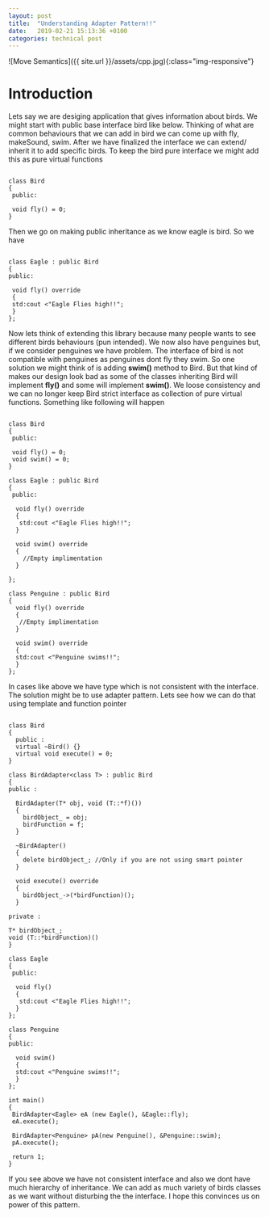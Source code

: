 ```yaml
---
layout: post
title:  "Understanding Adapter Pattern!!"
date:   2019-02-21 15:13:36 +0100
categories: technical post
---
```


![Move Semantics]({{ site.url }}/assets/cpp.jpg){:class="img-responsive"}

**Introduction**
=====================================================================================================================================

Lets say we are desiging application that gives information about birds. 
We might start with public base interface bird like below. 
Thinking of what are common behaviours that we can add in bird we can come up with 
fly, makeSound, swim. After we have finalized the interface we can extend/ inherit it to add specific birds.
To keep the bird pure interface we might add this as pure virtual functions 

~~~~~~~~~~~~~~~~~~~~~~~~~~~~~~~~~~~

class Bird 
{
 public: 
 
 void fly() = 0;
}

~~~~~~~~~~~~~~~~~~~~~~~~~~~~~~~~~~~

Then we go on making public inheritance as we know eagle is bird. So we have 

~~~~~~~~~~~~~~~~~~~~~~~~~~~~~~~~~~~

class Eagle : public Bird 
{
public:

 void fly() override
 {
 std:cout <"Eagle Flies high!!";
 }
};

~~~~~~~~~~~~~~~~~~~~~~~~~~~~~~~~~~~

Now lets think of extending this library because many people wants to see different birds behaviours (pun intended).
We now also have penguines but, if we consider penguines we have problem. The interface of bird is not compatible with penguines as penguines dont fly they swim.
So one solution we might think of is adding **swim()** method to Bird. But that kind of makes our design look bad as some of the classes inheriting Bird will
implement **fly()** and some will implement **swim()**. We loose consistency and we can no longer keep Bird strict interface as collection of pure virtual functions.
Something like following will happen 

~~~~~~~~~~~~~~~~~~~~~~~~~~~~~~~~~~~

class Bird 
{
 public: 
 
 void fly() = 0;
 void swim() = 0;
}

class Eagle : public Bird
{
 public: 
  
  void fly() override
  {
   std:cout <"Eagle Flies high!!";
  }
  
  void swim() override
  {
    //Empty implimentation    
  }
  
};

class Penguine : public Bird
{
  void fly() override
  {
   //Empty implimentation    
  }
  
  void swim() override
  {
  std:cout <"Penguine swims!!";
  }
};

~~~~~~~~~~~~~~~~~~~~~~~~~~~~~~~~~~~

In cases like above we have type which is not consistent with the interface.
The solution might be to use adapter pattern.
Lets see how we can do that using template and function pointer

~~~~~~~~~~~~~~~~~~~~~~~~~~~~~~~~~~~

class Bird
{
  public : 
  virtual ~Bird() {}
  virtual void execute() = 0;
}

class BirdAdapter<class T> : public Bird
{
public : 

  BirdAdapter(T* obj, void (T::*f)())
  {
    birdObject_ = obj;
	birdFunction = f;
  }
  
  ~BirdAdapter()
  {
    delete birdObject_; //Only if you are not using smart pointer 
  }
  
  void execute() override
  {
    birdObject_->(*birdFunction)();
  }
  
private :

T* birdObject_;
void (T::*birdFunction)()  
}

class Eagle
{
 public: 
  
  void fly()
  {
   std:cout <"Eagle Flies high!!";
  }
};

class Penguine
{
public:

  void swim()
  {
  std:cout <"Penguine swims!!";
  }
};

int main()
{
 BirdAdapter<Eagle> eA (new Eagle(), &Eagle::fly);
 eA.execute();
 
 BirdAdapter<Penguine> pA(new Penguine(), &Penguine::swim);
 pA.execute();
 
 return 1;
}

~~~~~~~~~~~~~~~~~~~~~~~~~~~~~~~~~~~

If you see above we have not consistent interface and also we dont have much hierarchy of inheritance.
We can add as much variety of birds classes as we want without disturbing the the interface.
I hope this convinces us on power of this pattern.